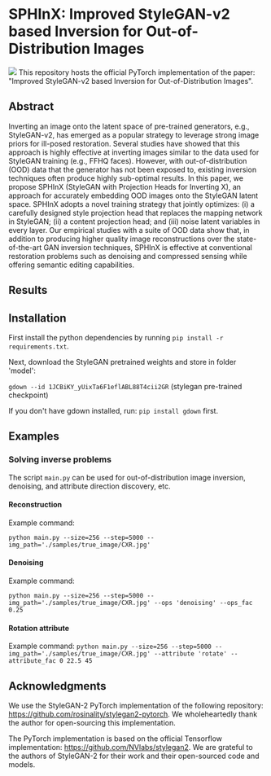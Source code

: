 # SPHInX: Improved StyleGAN-v2 based Inversion for Out-of-Distribution Images
![](https://img.shields.io/badge/pytorch-green)
This repository hosts the official PyTorch implementation of the paper: "Improved StyleGAN-v2 based Inversion for Out-of-Distribution Images".

## Abstract
> 
Inverting an image onto the latent space of pre-trained generators, e.g., StyleGAN-v2, has emerged as a popular strategy to leverage strong image priors for ill-posed restoration. Several studies have showed that this approach is highly effective at inverting images similar to the data used for StyleGAN training (e.g., FFHQ faces). However, with out-of-distribution (OOD) data that the generator has not been exposed to, existing inversion techniques often produce highly sub-optimal results. In this paper, we propose SPHInX (StyleGAN with Projection Heads for Inverting X), an approach for accurately embedding OOD images onto the StyleGAN latent space. SPHInX adopts a novel training strategy that jointly optimizes: (i) a carefully designed style projection head that replaces the mapping network in StyleGAN; (ii) a content projection head; and (iii) noise latent variables in every layer. Our empirical studies with a suite of OOD data show that, in addition to producing higher quality image reconstructions over the state-of-the-art GAN inversion techniques, SPHInX is effective at conventional restoration problems such as denoising and compressed sensing while offering semantic editing capabilities. 
## Results


<!-- ### Brightness Attribute
![](figures/Brightness.gif)

### Rotation Attribute
![](figures/Rotate.gif)

### Image Morphing
![](figures/CXR_Morphing.gif) -->


##  Installation
First install the python dependencies by running `pip install -r requirements.txt`.

Next, download the StyleGAN pretrained weights and store in folder 
'model':

`gdown --id 1JCBiKY_yUixTa6F1eflABL88T4cii2GR` (stylegan pre-trained checkpoint)

If you don't have gdown installed, run: `pip install gdown` first.



## Examples
### Solving inverse problems
The script `main.py` can be used for out-of-distribution image inversion, denoising, and attribute direction discovery, etc.

#### Reconstruction

Example command:

`python main.py --size=256 --step=5000 --img_path='./samples/true_image/CXR.jpg'`


#### Denoising

Example command:

`python main.py --size=256 --step=5000 --img_path='./samples/true_image/CXR.jpg' --ops 'denoising' --ops_fac 0.25`


#### Rotation attribute

Example command:
`python main.py --size=256 --step=5000 --img_path='./samples/true_image/CXR.jpg' --attribute 'rotate' --attribute_fac 0 22.5 45`


## Acknowledgments

We use the StyleGAN-2 PyTorch implementation of the following repository: https://github.com/rosinality/stylegan2-pytorch.
We wholeheartedly thank the author for open-sourcing this implementation.

The PyTorch implementation is based on the official Tensorflow implementation: https://github.com/NVlabs/stylegan2.
We are grateful to the authors of StyleGAN-2 for their work and their open-sourced code and models.

